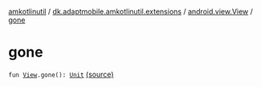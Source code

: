 [amkotlinutil](../../index.md) / [dk.adaptmobile.amkotlinutil.extensions](../index.md) / [android.view.View](index.md) / [gone](./gone.md)

# gone

`fun `[`View`](https://developer.android.com/reference/android/view/View.html)`.gone(): `[`Unit`](https://kotlinlang.org/api/latest/jvm/stdlib/kotlin/-unit/index.html) [(source)](https://github.com/adaptmobile-organization/amkotlinutil/tree/master/amkotlinutil/amkotlinutil/src/main/java/dk/adaptmobile/amkotlinutil/extensions/ViewExtensions.kt#L46)